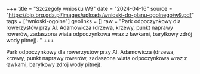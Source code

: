 +++
title = "Szczegóły wniosku W9"
date = "2024-04-16"
source = "https://bip.brg.gda.pl/images/uploads/wnioski-do-planu-ogolnego/w9.pdf"
tags = ["wnioski-ogolne"]
geolinks = []
raw = "Park odpoczynkowy dla rowerzystów przy Al. Adamowicza (drzewa, krzewy, punkt naprawy rowerów, zadaszona wiata odpoczynkowa wraz z ławkami, baryłkowy zdrój wody pitnej). "
+++

Park odpoczynkowy dla rowerzystów przy Al. Adamowicza (drzewa, krzewy, punkt
naprawy rowerów, zadaszona wiata odpoczynkowa wraz z ławkami, baryłkowy zdrój wody
pitnej).



